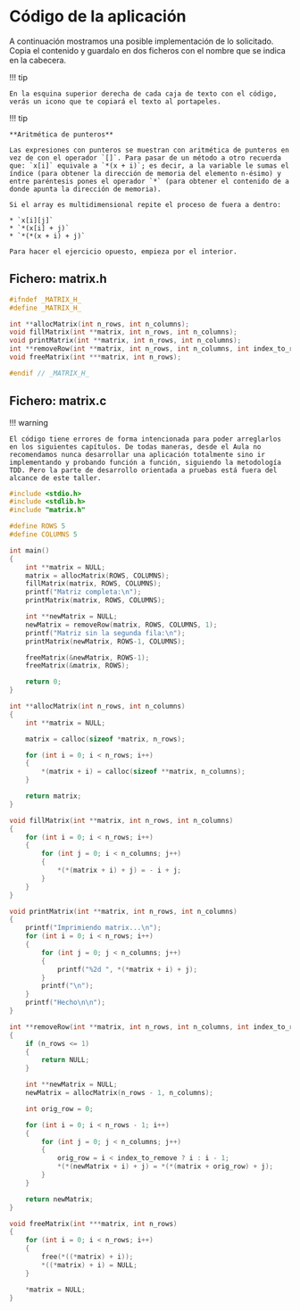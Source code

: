 # Código de la aplicación

A continuación mostramos una posible implementación de lo solicitado. Copia el contenido y guardalo en dos ficheros con el nombre que se indica en la cabecera.

!!! tip

    En la esquina superior derecha de cada caja de texto con el código, verás un icono que te copiará el texto al portapeles.

!!! tip

    **Aritmética de punteros**

    Las expresiones con punteros se muestran con aritmética de punteros en vez de con el operador `[]`. Para pasar de un método a otro recuerda que: `x[i]` equivale a `*(x + i)`; es decir, a la variable le sumas el índice (para obtener la dirección de memoria del elemento n-ésimo) y entre paréntesis pones el operador `*` (para obtener el contenido de a donde apunta la dirección de memoria).

    Si el array es multidimensional repite el proceso de fuera a dentro:

    * `x[i][j]`
    * `*(x[i] + j)`
    * `*(*(x + i) + j)`

    Para hacer el ejercicio opuesto, empieza por el interior.

## Fichero: matrix.h

```c
#ifndef _MATRIX_H_
#define _MATRIX_H_

int **allocMatrix(int n_rows, int n_columns);
void fillMatrix(int **matrix, int n_rows, int n_columns);
void printMatrix(int **matrix, int n_rows, int n_columns);
int **removeRow(int **matrix, int n_rows, int n_columns, int index_to_remove);
void freeMatrix(int ***matrix, int n_rows);

#endif // _MATRIX_H_
```

## Fichero: matrix.c

!!! warning

    El código tiene errores de forma intencionada para poder arreglarlos en los siguientes capítulos. De todas maneras, desde el Aula no recomendamos nunca desarrollar una aplicación totalmente sino ir implementando y probando función a función, siguiendo la metodología TDD. Pero la parte de desarrollo orientada a pruebas está fuera del alcance de este taller.

```c
#include <stdio.h>
#include <stdlib.h>
#include "matrix.h"

#define ROWS 5
#define COLUMNS 5

int main()
{
    int **matrix = NULL;
    matrix = allocMatrix(ROWS, COLUMNS);
    fillMatrix(matrix, ROWS, COLUMNS);
    printf("Matriz completa:\n");
    printMatrix(matrix, ROWS, COLUMNS);

    int **newMatrix = NULL;
    newMatrix = removeRow(matrix, ROWS, COLUMNS, 1);
    printf("Matriz sin la segunda fila:\n");
    printMatrix(newMatrix, ROWS-1, COLUMNS);

    freeMatrix(&newMatrix, ROWS-1);
    freeMatrix(&matrix, ROWS);

    return 0;
}

int **allocMatrix(int n_rows, int n_columns)
{
    int **matrix = NULL;

    matrix = calloc(sizeof *matrix, n_rows);

    for (int i = 0; i < n_rows; i++)
    {
        *(matrix + i) = calloc(sizeof **matrix, n_columns);
    }

    return matrix;
}

void fillMatrix(int **matrix, int n_rows, int n_columns)
{
    for (int i = 0; i < n_rows; i++)
    {
        for (int j = 0; i < n_columns; j++)
        {
            *(*(matrix + i) + j) = - i + j;
        }
    }
}

void printMatrix(int **matrix, int n_rows, int n_columns)
{
    printf("Imprimiendo matrix...\n");
    for (int i = 0; i < n_rows; i++)
    {
        for (int j = 0; j < n_columns; j++)
        {
            printf("%2d ", *(*matrix + i) + j);
        }
        printf("\n");
    }
    printf("Hecho\n\n");
}

int **removeRow(int **matrix, int n_rows, int n_columns, int index_to_remove)
{
    if (n_rows <= 1)
    {
        return NULL;
    }

    int **newMatrix = NULL;
    newMatrix = allocMatrix(n_rows - 1, n_columns);

    int orig_row = 0;

    for (int i = 0; i < n_rows - 1; i++)
    {
        for (int j = 0; j < n_columns; j++)
        {
            orig_row = i < index_to_remove ? i : i - 1;
            *(*(newMatrix + i) + j) = *(*(matrix + orig_row) + j);
        }
    }

    return newMatrix;
}

void freeMatrix(int ***matrix, int n_rows)
{
    for (int i = 0; i < n_rows; i++)
    {
        free(*((*matrix) + i));
        *((*matrix) + i) = NULL;
    }

    *matrix = NULL;
}
```
